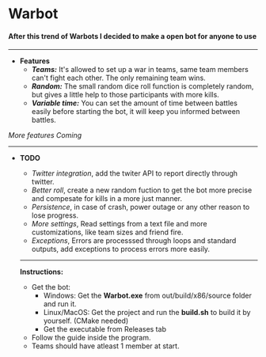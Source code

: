 # Warbot

#### After this trend of Warbots I decided to make a open bot for anyone to use

  * * *
  * **Features**
    * _**Teams:**_ It's allowed to set up a war in teams, same team members can't fight each other. The only remaining team wins.
    * _**Random:**_ The small random dice roll function is completely random, but gives a little help to those participants with more kills.
    * _**Variable time:**_ You can set the amount of time between battles easily before starting the bot, it will keep you informed between battles.
  
  _More features Coming_

* * *
* **TODO**
  * _Twitter integration_, add the twiter API to report directly through twitter.
  * _Better roll_, create a new random fuction to get the bot more precise and compesate for kills in a more just manner.
  * _Persistence_, in case of crash, power outage or any other reason to lose progress.
  * _More settings_, Read settings from a text file and more customizations, like team sizes and friend fire.
  * _Exceptions_, Errors are processsed through loops and standard outputs, add exceptions to process errors more easily.
  
  * * *
  
  **Instructions:**
  - Get the bot:
      - Windows: Get the **Warbot.exe** from out/build/x86/source folder and run it.
      - Linux/MacOS: Get the project and run the **build.sh** to build it by yourself. (CMake needed)
      - Get the executable from Releases tab
  - Follow the guide inside the program.
  - Teams should have atleast 1 member at start.
